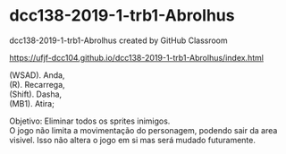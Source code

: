 # dcc138-2019-1-trb1-Abrolhus
dcc138-2019-1-trb1-Abrolhus created by GitHub Classroom

https://ufjf-dcc104.github.io/dcc138-2019-1-trb1-Abrolhus/index.html


(WSAD). Anda,<br />
(R). Recarrega,<br />
(Shift). Dasha,<br />
(MB1). Atira;<br />

Objetivo: Eliminar todos os sprites inimigos.<br />
O jogo não limita a movimentação do personagem, podendo sair da area visivel. Isso não altera o jogo em si mas será mudado futuramente. <br />

